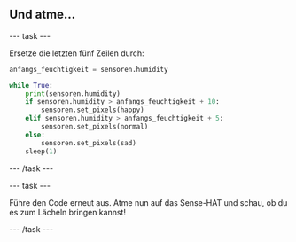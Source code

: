 ## Und atme...

--- task ---

Ersetze die letzten fünf Zeilen durch:

```python
anfangs_feuchtigkeit = sensoren.humidity

while True:
    print(sensoren.humidity)
    if sensoren.humidity > anfangs_feuchtigkeit + 10:
        sensoren.set_pixels(happy)
    elif sensoren.humidity > anfangs_feuchtigkeit + 5:
        sensoren.set_pixels(normal)
    else:
        sensoren.set_pixels(sad)
    sleep(1)
```

--- /task ---

--- task ---

Führe den Code erneut aus. Atme nun auf das Sense-HAT und schau, ob du es zum Lächeln bringen kannst!

--- /task ---